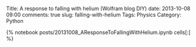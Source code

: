 Title: A response to falling with helium (Wolfram blog DIY)
date: 2013-10-08 09:00
comments: true
slug: falling-with-helium
Tags: Physics
Category: Python

{% notebook posts/20131008_AResponseToFallingWithHelium.ipynb cells[:] %}

